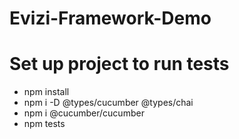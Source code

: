 # Evizi-Framework-Demo

# Set up project to run tests

- npm install
- npm i -D @types/cucumber @types/chai
- npm i @cucumber/cucumber
- npm tests
